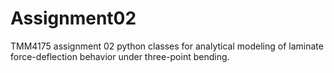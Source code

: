 # Assignment02
TMM4175 assignment 02 python classes for analytical modeling of laminate force-deflection behavior under three-point bending.
